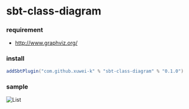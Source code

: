 # sbt-class-diagram

### requirement

- <http://www.graphviz.org/>

### install

```scala
addSbtPlugin("com.github.xuwei-k" % "sbt-class-diagram" % "0.1.0")
```

### sample

![List](https://raw.githubusercontent.com/xuwei-k/sbt-class-diagram/master/sample/list.png)

